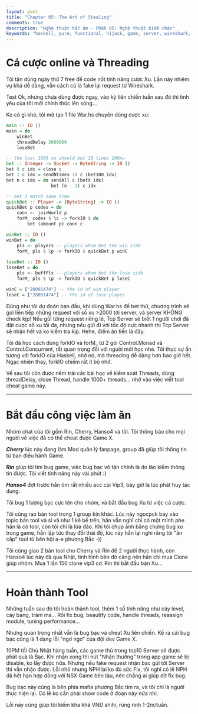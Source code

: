 ```yaml
---
layout: post
title: "Chapter 05: The Art of Stealing"
comments: true
description: "Nghệ thuật hắc ám - Phần 05: Nghệ thuật kiếm chác"
keywords: "haskell, pure, functional, hijack, game, server, wireshark, tcp, packet, filter, network, injector"
---
```


# Cá cược online và Threading

Tôi tận dùng ngày thứ 7 free để code nốt tính năng cược Xu. Lần này nhiệm vụ khá dễ dàng, vẫn cách cũ là fake lại request từ Wireshark.

Test Ok, nhưng chưa dùng được ngay, vào kỳ liên chiến tuần sau đó thì tình yêu của tôi mới chính thức lên sóng...

Ko có gì khó, tôi mở tạo 1 file War.hs chuyên dùng cược xu:

```haskell
main :: IO ()
main = do 
    winBet
    threadDelay 3600000
    loseBet

-- the last 1000 xu should bet 10 times 100xu
bet :: Integer -> Socket -> ByteString -> IO ()
bet 0 c idx = close c
bet 1 c idx = sendNTimes 10 c (bet100 idx)
bet n c idx = do sendAll c (betX idx)
                 bet (n - 1) c idx

-- bet 3 match same time
quickBet :: Player -> [ByteString] -> IO ()                  
quickBet p codes = do
    conn <- joinWorld p
    forM_ codes $ \c -> forkIO $ do
        bet (amount p) conn c

winBet :: IO ()
winBet = do
    pls <- players -- players whom bet the win side
    forM_ pls $ \p -> forkIO $ quickBet p winC
                  
loseBet :: IO ()
loseBet = do 
    pls <- buffPls -- players whom bet the lose side
    forM_ pls $ \p -> forkIO $ quickBet p loseC                 

winC = ["28001474"] -- the id of win player
loseC = ["28001474"] -- the id of lose player
```

Đúng như tôi dự đoán ban đầu, khi dùng War.hs để bet thử, chương trình sẽ gửi liên tiếp những request với số xu >2000 tới server, và server KHÔNG check kịp!
Nếu gửi từng request riêng lẻ, Tcp Server sẽ biết 1 người chơi đã đặt cược số xu tối đa, nhưng nếu gửi đi với tốc độ cực nhanh thì Tcp Server sẽ nhận hết và ko kiểm tra kịp. Hehe, điểm ăn tiền là đây.

Tôi đã học cách dùng forkIO và forM_ từ 2 gói Control.Monad và Control.Concurrent, rất quan trọng đối với người mới học nhé. Tôi thực sự ấn tượng với forkIO của Haskell, nhờ nó, mà threading dễ dàng hơn bao giờ hết. Ngạc nhiên thay, forkIO chiếm rất ít bộ nhớ.

Về sau tôi còn được nếm trải các bài học về kiểm soát Threads, dùng threadDelay, close Thread, handle 1000+ threads... nhờ vào việc viết tool cheat game này.

---

# Bắt đầu công việc làm ăn

Nhóm chat của tôi gồm Rin, Cherry, Hanso4 và tôi. Tôi thông báo cho mọi người về việc đã có thể cheat được Game X.

***Cherry*** lúc này đang làm Mod quản lý fanpage, group đã giúp tôi thông tin từ ban điều hành Game.

***Rin*** giúp tôi tìm bug game, việc bug bạc vô tận chính là do lão kiếm thông tin được. Tôi viết tính năng này vài phút :)

***Hanso4*** đợt trước hắn ôm rất nhiều acc cùi Vip3, bây giờ là lúc phát huy tác dụng.

Tôi bug 1 lượng bạc cực lớn cho nhóm, và bắt đầu bug Xu từ việc cá cược.

Tôi cũng rao bán tool trong 1 group kín khác. Lúc này ngocpck bay vào topic bán tool và sỉ vả như 1 kẻ bề trên, hắn vẫn nghĩ chỉ có một mình phe hắn là có tool, còn tôi chỉ là lừa đảo. Khi tôi chụp ảnh bằng chứng bug xu trong game, hắn lập tức thay đổi thái độ, lúc này hắn lại nghi rằng tôi "ăn cắp" tool từ bên hội a-e phương Bắc -))

Tôi cũng giao 2 bản tool cho Cherry và Rin để 2 người thực hành, còn Hanso4 lúc này đã qua Nhật, tình hình bên đó căng nên hắn chỉ mua Clone giúp nhóm. Mua 1 lần 150 clone vip3 cơ. Rin thì bắt đầu bán Xu...

---

# Hoàn thành Tool

Những tuần sau đó tôi hoàn thành tool, thêm 1 số tính năng như cày level, cày bang, trảm ma... Rồi fix bug, beautify code, handle threads, reassign module, tuning performance...

Nhưng quan trọng nhất vẫn là bug bạc và cheat Xu liên chiến. Kể ra cái bug bạc cũng là 1 dạng lỗi "ngơ ngơ" của đội dev Game X.

10PM tối Chủ Nhật hàng tuần, các game thủ trong top10 Server sẽ được phát quà là Bạc. Khi nhận xong thì nút "Nhận thưởng" trong app game sẽ bị disable, ko lấy được nữa. Nhưng nếu fake request nhận bạc gửi tới Server thì vẫn nhận được. Lỗi nhỏ nhưng NPH lại ko đủ sức Fix, tôi nghĩ có lẽ NPH đã hết hạn hợp đồng với NSX Game bên tàu, nên chẳng ai giúp đỡ fix bug.

Bug bạc này cũng là bên phía mafia phương Bắc tìm ra, và tôi chỉ là người thực hiện lại. Có lẽ ko cần phải show code ở đoạn này nữa nhỉ.

Lỗi này cũng giúp tôi kiếm kha khá VNĐ ahihi, rủng rình 1-2m/tuần.